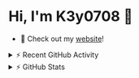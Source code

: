 # Hi, I'm K3y0708 👋

- 🔭 Check out my [website](https://atashfaraz.de/)!

<details>
  <summary>⚡ Recent GitHub Activity</summary>
  
<!--START_SECTION:activity-->
<!--END_SECTION:activity-->

</details>

<details>
  <summary>⚡ GitHub Stats</summary>
  <img align="left" alt="k3y0708's GitHub Stats" src="https://github-readme-stats.vercel.app/api?username=k3y0708&show_icons=true&hide_border=false&title_color=ff652f&icon_color=FFE400&bg_color=09131B&text_color=ffffff&border_color=0c1a25" />
</details>
